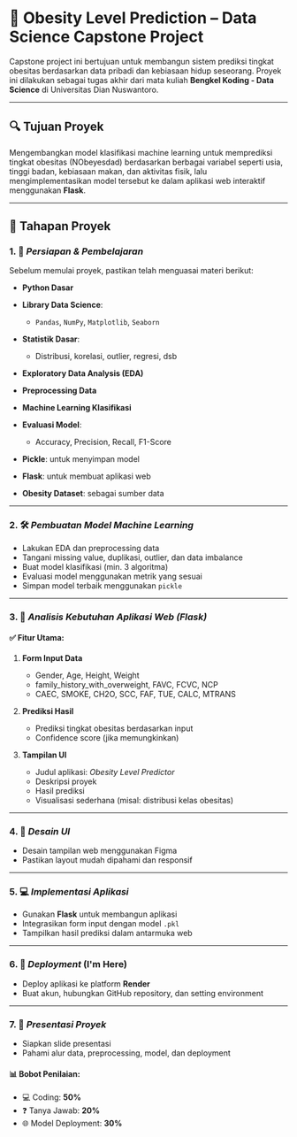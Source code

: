 # 🧠 Obesity Level Prediction – Data Science Capstone Project

Capstone project ini bertujuan untuk membangun sistem prediksi tingkat obesitas berdasarkan data pribadi dan kebiasaan hidup seseorang. Proyek ini dilakukan sebagai tugas akhir dari mata kuliah **Bengkel Koding - Data Science** di Universitas Dian Nuswantoro.

---

## 🔍 Tujuan Proyek

Mengembangkan model klasifikasi machine learning untuk memprediksi tingkat obesitas (NObeyesdad) berdasarkan berbagai variabel seperti usia, tinggi badan, kebiasaan makan, dan aktivitas fisik, lalu mengimplementasikan model tersebut ke dalam aplikasi web interaktif menggunakan **Flask**.

---

## 📌 Tahapan Proyek

### 1. 🧠 *Persiapan & Pembelajaran* 

Sebelum memulai proyek, pastikan telah menguasai materi berikut:

* **Python Dasar**
* **Library Data Science**:

  * `Pandas`, `NumPy`, `Matplotlib`, `Seaborn`
* **Statistik Dasar**:

  * Distribusi, korelasi, outlier, regresi, dsb
* **Exploratory Data Analysis (EDA)**
* **Preprocessing Data**
* **Machine Learning Klasifikasi**
* **Evaluasi Model**:

  * Accuracy, Precision, Recall, F1-Score
* **Pickle**: untuk menyimpan model
* **Flask**: untuk membuat aplikasi web
* **Obesity Dataset**: sebagai sumber data

---

### 2. 🛠️ *Pembuatan Model Machine Learning* 

* Lakukan EDA dan preprocessing data
* Tangani missing value, duplikasi, outlier, dan data imbalance
* Buat model klasifikasi (min. 3 algoritma)
* Evaluasi model menggunakan metrik yang sesuai
* Simpan model terbaik menggunakan `pickle`

---

### 3. 📐 *Analisis Kebutuhan Aplikasi Web (Flask)*

#### ✅ **Fitur Utama:**

1. **Form Input Data**

   * Gender, Age, Height, Weight
   * family\_history\_with\_overweight, FAVC, FCVC, NCP
   * CAEC, SMOKE, CH2O, SCC, FAF, TUE, CALC, MTRANS
2. **Prediksi Hasil**

   * Prediksi tingkat obesitas berdasarkan input
   * Confidence score (jika memungkinkan)
3. **Tampilan UI**

   * Judul aplikasi: *Obesity Level Predictor*
   * Deskripsi proyek
   * Hasil prediksi
   * Visualisasi sederhana (misal: distribusi kelas obesitas)

---

### 4. 🎨 *Desain UI*

* Desain tampilan web menggunakan Figma
* Pastikan layout mudah dipahami dan responsif

---

### 5. 💻 *Implementasi Aplikasi*

* Gunakan **Flask** untuk membangun aplikasi
* Integrasikan form input dengan model `.pkl`
* Tampilkan hasil prediksi dalam antarmuka web

---

### 6. 🚀 *Deployment* (I'm Here)

* Deploy aplikasi ke platform **Render**
* Buat akun, hubungkan GitHub repository, dan setting environment

---

### 7. 🎤 *Presentasi Proyek*

* Siapkan slide presentasi
* Pahami alur data, preprocessing, model, dan deployment

#### 📊 **Bobot Penilaian:**

* 💻 Coding: **50%**
* ❓ Tanya Jawab: **20%**
* 🌐 Model Deployment: **30%**
